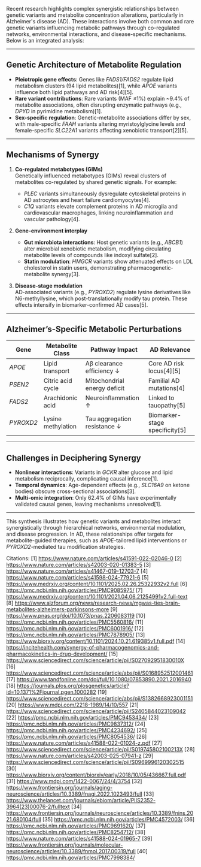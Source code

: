 
Recent research highlights complex synergistic relationships between genetic variants and metabolite concentration alterations, particularly in Alzheimer's disease (AD). These interactions involve both common and rare genetic variants influencing metabolic pathways through co-regulated networks, environmental interactions, and disease-specific mechanisms. Below is an integrated analysis:

---

## **Genetic Architecture of Metabolite Regulation**
- **Pleiotropic gene effects**: Genes like *FADS1/FADS2* regulate lipid metabolism clusters (94 lipid metabolites)[1], while *APOE* variants influence both lipid pathways and AD risk[4][5].  
- **Rare variant contributions**: Rare variants (MAF ≤1%) explain ~9.4% of metabolite associations, often disrupting enzymatic pathways (e.g., *DPYD* in pyrimidine metabolism)[1].  
- **Sex-specific regulation**: Genetic-metabolite associations differ by sex, with male-specific *FAAH* variants altering myristoylglycine levels and female-specific *SLC22A1* variants affecting xenobiotic transport[2][5].

---

## **Mechanisms of Synergy**
1. **Co-regulated metabotypes (GIMs)**  
   Genetically influenced metabotypes (GIMs) reveal clusters of metabolites co-regulated by shared genetic signals. For example:  
   - *PLEC* variants simultaneously dysregulate cytoskeletal proteins in AD astrocytes and heart failure cardiomyocytes[4].  
   - *C1Q* variants elevate complement proteins in AD microglia and cardiovascular macrophages, linking neuroinflammation and vascular pathology[4].

2. **Gene-environment interplay**  
   - **Gut microbiota interactions**: Host genetic variants (e.g., *ABCB1*) alter microbial xenobiotic metabolism, modifying circulating metabolite levels of compounds like indoxyl sulfate[2].  
   - **Statin modulation**: *HMGCR* variants show attenuated effects on LDL cholesterol in statin users, demonstrating pharmacogenetic-metabolite synergy[3].

3. **Disease-stage modulation**  
   AD-associated variants (e.g., *PYROXD2*) regulate lysine derivatives like N6-methyllysine, which post-translationally modify tau protein. These effects intensify in biomarker-confirmed AD cases[5].

---

## **Alzheimer’s-Specific Metabolic Perturbations**
| Gene       | Metabolite Class         | Pathway Impact               | AD Relevance                  |  
|------------|--------------------------|-------------------------------|-------------------------------|  
| *APOE*     | Lipid transport          | Aβ clearance efficiency ↓    | Core AD risk locus[4][5]      |  
| *PSEN2*    | Citric acid cycle        | Mitochondrial energy deficit | Familial AD mutations[4]      |  
| *FADS2*    | Arachidonic acid         | Neuroinflammation ↑          | Linked to tauopathy[5]        |  
| *PYROXD2*  | Lysine methylation       | Tau aggregation resistance ↓ | Biomarker-stage specificity[5]|  

---

## **Challenges in Deciphering Synergy**
- **Nonlinear interactions**: Variants in *GCKR* alter glucose and lipid metabolism reciprocally, complicating causal inference[1].  
- **Temporal dynamics**: Age-dependent effects (e.g., *SLC16A9* on ketone bodies) obscure cross-sectional associations[3].  
- **Multi-omic integration**: Only 62.4% of GIMs have experimentally validated causal genes, leaving mechanisms unresolved[1].

---

This synthesis illustrates how genetic variants and metabolites interact synergistically through hierarchical networks, environmental modulation, and disease progression. In AD, these relationships offer targets for metabolite-guided therapies, such as *APOE*-tailored lipid interventions or *PYROXD2*-mediated tau modification strategies.

Citations:
[1] https://www.nature.com/articles/s41591-022-02046-0
[2] https://www.nature.com/articles/s42003-020-01383-5
[3] https://www.nature.com/articles/s41467-019-12703-7
[4] https://www.nature.com/articles/s41598-024-77921-6
[5] https://www.medrxiv.org/content/10.1101/2025.02.26.25322932v2.full
[6] https://pmc.ncbi.nlm.nih.gov/articles/PMC9085975/
[7] https://www.medrxiv.org/content/10.1101/2021.04.06.21254991v2.full-text
[8] https://www.alzforum.org/news/research-news/mgwas-ties-brain-metabolites-alzheimers-parkinsons-more
[9] https://www.pnas.org/doi/10.1073/pnas.2206083119
[10] https://pmc.ncbi.nlm.nih.gov/articles/PMC5560816/
[11] https://pmc.ncbi.nlm.nih.gov/articles/PMC6001916/
[12] https://pmc.ncbi.nlm.nih.gov/articles/PMC7878905/
[13] https://www.biorxiv.org/content/10.1101/2024.10.21.619385v1.full.pdf
[14] https://incitehealth.com/synergy-of-pharmacogenomics-and-pharmacokinetics-in-drug-development/
[15] https://www.sciencedirect.com/science/article/pii/S027092951830010X
[16] https://www.sciencedirect.com/science/article/abs/pii/S0168952512001461
[17] https://www.tandfonline.com/doi/full/10.1080/07853890.2021.2016940
[18] https://journals.plos.org/plosgenetics/article?id=10.1371%2Fjournal.pgen.1000282
[19] https://www.sciencedirect.com/science/article/abs/pii/S1382668923001151
[20] https://www.mdpi.com/2218-1989/14/10/557
[21] https://www.sciencedirect.com/science/article/pii/S2405844023109042
[22] https://pmc.ncbi.nlm.nih.gov/articles/PMC9453434/
[23] https://pmc.ncbi.nlm.nih.gov/articles/PMC9837312/
[24] https://pmc.ncbi.nlm.nih.gov/articles/PMC4234692/
[25] https://pmc.ncbi.nlm.nih.gov/articles/PMC8054536/
[26] https://www.nature.com/articles/s41588-022-01024-z.pdf
[27] https://www.sciencedirect.com/science/article/pii/S019745802100213X
[28] https://www.nature.com/articles/s42003-025-07941-z
[29] https://www.sciencedirect.com/science/article/pii/S0969996120302515
[30] https://www.biorxiv.org/content/biorxiv/early/2018/10/05/436667.full.pdf
[31] https://www.mdpi.com/1422-0067/24/4/3754
[32] https://www.frontiersin.org/journals/aging-neuroscience/articles/10.3389/fnagi.2022.1023493/full
[33] https://www.thelancet.com/journals/ebiom/article/PIIS2352-3964(23)00076-2/fulltext
[34] https://www.frontiersin.org/journals/neuroscience/articles/10.3389/fnins.2021.680104/full
[35] https://pmc.ncbi.nlm.nih.gov/articles/PMC4572003/
[36] https://pmc.ncbi.nlm.nih.gov/articles/PMC9691620/
[37] https://pmc.ncbi.nlm.nih.gov/articles/PMC8254712/
[38] https://www.nature.com/articles/s41588-024-01965-7
[39] https://www.frontiersin.org/journals/molecular-neuroscience/articles/10.3389/fnmol.2017.00319/full
[40] https://pmc.ncbi.nlm.nih.gov/articles/PMC7998384/


